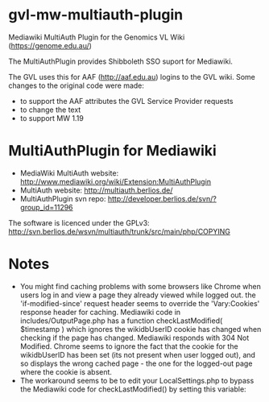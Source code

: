 gvl-mw-multiauth-plugin
=======================

Mediawiki MultiAuth Plugin for the Genomics VL Wiki (https://genome.edu.au/)

The MultiAuthPlugin provides Shibboleth SSO suport for Mediawiki.

The GVL uses this for AAF (http://aaf.edu.au) logins to the GVL wiki.
Some changes to the original code were made:

- to support the AAF attributes the GVL Service Provider requests
- to change the text 
- to support MW 1.19


MultiAuthPlugin for Mediawiki
=============================

- MediaWiki MultiAuth website: http://www.mediawiki.org/wiki/Extension:MultiAuthPlugin
- MultiAuth website:           http://multiauth.berlios.de/
- MultiAuthPlugin svn repo:    http://developer.berlios.de/svn/?group_id=11296

The software is licenced under the GPLv3: http://svn.berlios.de/wsvn/multiauth/trunk/src/main/php/COPYING

Notes
=====

- You might find caching problems with some browsers like Chrome when users log in and view a page they already viewed while logged out. the 'if-modified-since' request header seems to override the 'Vary:Cookies' response header for caching. Mediawiki code in includes/OutputPage.php has a  function checkLastModified( $timestamp ) which ignores the wikidbUserID cookie has changed when checking if the page has changed. Mediawiki responds with 304 Not Modified. Chrome seems to ignore the fact that the cookie for the wikidbUserID has been set (its not present when user logged out), and so displays the wrong cached page - the one for the logged-out page where the cookie is absent.
 - The workaround seems to be to edit your LocalSettings.php to bypass the Mediawiki code for checkLastModified() by setting this variable:

```$wgCachePages = false;
```